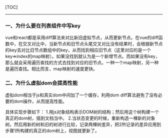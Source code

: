 [TOC]
***

### 一、为什么要在列表组件中写key

vue和react都是采用diff算法来对比新旧虚拟节点，从而更新节点。在vue的diff函数中，在交叉对比中，当新节点和旧节点头尾交叉对比没有结果时，会根据新节点的key去对比旧节点数组中的key，从而找到相应旧节点（这里对应的是一个key=>index的map映射）。如果没找到就认为是一个新增节点。而如果没有key，那么就会采用遍历查找的方式去找到对应的旧节点。一种一个map映射，另一种是遍历查找。相比而言，map映射的速度更快。

### 二、为什么虚拟dom会提高性能

虚拟dom相当于js和真实dom中间加了一个缓存，利用dom diff算法避免了没有必要的dom操作，从而提高性能。

具体实现步骤如下：
1.用js对象结构表示DOM树的结构；然后用这个树构建一个真正的dom树，插到文档当中。
2.当状态变更的时候，重新构造一棵新的对象树。然后用新的树和旧的树进行比较，记录两棵树差异，把2所记录的差异应用到步骤1所构建的真正的dom树上，视图就更新了。
